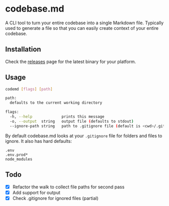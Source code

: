 # codebase.md

A CLI tool to turn your entire codebase into a single Markdown file. Typically used
to generate a file so that you can easily create context of your entire codebase.

## Installation

Check the [releases](https://github.com/Eckhardt-D/codebase.md/releases) page for the latest binary for your platform.

## Usage

```sh
codemd [flags] [path]

path:
  defaults to the current working directory

flags:
  -h, --help             prints this message
  -o, --output  string   output file (defaults to stdout)
  --ignore-path string   path to .gitignore file (default is <cwd>/.gitignore)
```

By default codebase.md looks at your `.gitignore` file for folders and files to ignore. It also has hard defaults:

```
.env
.env.prod*
node_modules
```

## Todo

- [x] Refactor the walk to collect file paths for second pass
- [x] Add support for output
- [x] Check .gitignore for ignored files (partial)
